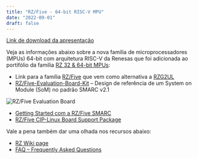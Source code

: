 ```yaml
---
title: "RZ/Five - 64-bit RISC-V MPU"
date: "2022-09-01"
draft: false
---
```


[Link de download da apresentação](../assets/material/RZFive_RISC-V_Introduction.pdf)

Veja as informações abaixo sobre a nova família de microprocessadores (MPUs) 64-bit com arquitetura RISC-V da Renesas que foi adicionada ao portifólio da família [RZ 32 & 64-bit MPUs](https://www.renesas.com/us/en/products/microcontrollers-microprocessors/rz-mpus):

- Link para a família [RZ/Five](https://www.renesas.com/us/en/products/microcontrollers-microprocessors/rz-mpus/rzfive-general-purpose-microprocessors-risc-v-cpu-core-andes-ax45mp-single-10-ghz-2ch-gigabit-ethernet) que vem como alternativa a [RZG2UL](https://www.renesas.com/us/en/products/microcontrollers-microprocessors/rz-mpus/rzg2ul-general-purpose-microprocessors-single-core-arm-cortex-a55-10-ghz-cpu-and-single-core-arm-cortex-m33)
- [RZ/Five-Evaluation-Board-Kit](https://www.renesas.com/us/en/products/microcontrollers-microprocessors/rz-mpus/rzfive-evaluation-board-kit-rzfive-evaluation-board-kit) – Design de referência de um System on Module (SoM) no padrão SMARC v2.1

![RZ/Five Evaluation Board](../assets/img/rzfive-evaluation-board-kit.png "RZ/Five Evaluation Board")

  - [Getting Started com a RZ/Five SMARC](https://renesas.info/wiki/RZ-Five/RZ-Five_SMARC)
  - [RZ/Five CIP-Linux Board Support Package](https://www.renesas.com/us/en/software-tool/rzfive-board-support-package-v10-update1-510-cip)

Vale a pena também dar uma olhada nos recursos abaixo:
- [RZ Wiki page](https://renesas.info/wiki/Main_Page)
- [FAQ – Frequently Asked Questions](https://en-support.renesas.com/knowledgeBase/category/31243)
